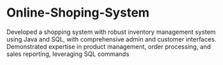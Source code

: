 # Online-Shoping-System
Developed a shopping system with robust inventory management system using Java and SQL, with comprehensive admin and customer interfaces. Demonstrated expertise in product management, order processing, and sales reporting, leveraging SQL commands
